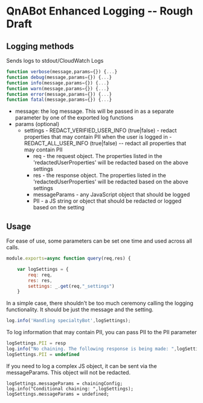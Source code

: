 # QnABot Enhanced Logging -- Rough Draft

## Logging methods

Sends logs to stdout/CloudWatch Logs

```Javascript
function verbose(message,params={}) {...}
function debug(message,params={}) {...}
function info(message,params={}) {...}
function warn(message,params={}) {...}
function error(message,params={}) {...}
function fatal(message,params={}) {...}
```

- message: the log message. This will be passed in as a separate parameter by one of the exported log functions
- params (optional)
  - settings
        - REDACT_VERIFIED_USER_INFO (true|false) - redact properties that may contain PII when the user is logged in
        - REDACT_ALL_USER_INFO (true|false) -- redact all properties that may contain PII
    - req - the request object. The properties listed in the 'redactedUserProperties' will be redacted based on the above settings
    - res - the response object. The properties listed in the 'redactedUserProperties' will be redacted based on the above settings
    - messageParams - any JavaScript object that should be logged
    - PII - a JS string or object that should be redacted or logged based on the setting

## Usage

For ease of use, some parameters can be set one time and used across all calls.

```javascript
module.exports=async function query(req,res) {

    var logSettings = {
        req: req,
        res: res,
        settings: _.get(req,"_settings")
    }
```

In a simple case, there shouldn’t be too much ceremony calling the logging functionality. It should be just the message and the setting.

```javascript
log.info('Handling specialtyBot',logSettings);
```

To log information that may contain PII, you can pass PII to the PII parameter

```javascript
logSettings.PII = resp
log.info("No chaining. The following response is being made: ",logSettings);
logSettings.PII = undefined
```

If you need to log a complex JS object, it can be sent via the messageParams. This object will not be redacted.

```javacript
logSettings.messageParams = chainingConfig;
log.info("Conditional chaining: ",logSettings);
logSettings.messageParams = undefined;
```
